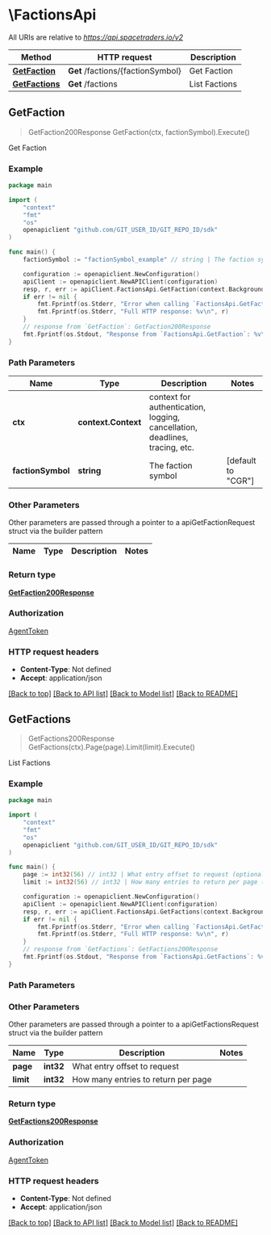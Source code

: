 # \FactionsApi

All URIs are relative to *https://api.spacetraders.io/v2*

Method | HTTP request | Description
------------- | ------------- | -------------
[**GetFaction**](FactionsApi.md#GetFaction) | **Get** /factions/{factionSymbol} | Get Faction
[**GetFactions**](FactionsApi.md#GetFactions) | **Get** /factions | List Factions



## GetFaction

> GetFaction200Response GetFaction(ctx, factionSymbol).Execute()

Get Faction



### Example

```go
package main

import (
    "context"
    "fmt"
    "os"
    openapiclient "github.com/GIT_USER_ID/GIT_REPO_ID/sdk"
)

func main() {
    factionSymbol := "factionSymbol_example" // string | The faction symbol (default to "CGR")

    configuration := openapiclient.NewConfiguration()
    apiClient := openapiclient.NewAPIClient(configuration)
    resp, r, err := apiClient.FactionsApi.GetFaction(context.Background(), factionSymbol).Execute()
    if err != nil {
        fmt.Fprintf(os.Stderr, "Error when calling `FactionsApi.GetFaction``: %v\n", err)
        fmt.Fprintf(os.Stderr, "Full HTTP response: %v\n", r)
    }
    // response from `GetFaction`: GetFaction200Response
    fmt.Fprintf(os.Stdout, "Response from `FactionsApi.GetFaction`: %v\n", resp)
}
```

### Path Parameters


Name | Type | Description  | Notes
------------- | ------------- | ------------- | -------------
**ctx** | **context.Context** | context for authentication, logging, cancellation, deadlines, tracing, etc.
**factionSymbol** | **string** | The faction symbol | [default to &quot;CGR&quot;]

### Other Parameters

Other parameters are passed through a pointer to a apiGetFactionRequest struct via the builder pattern


Name | Type | Description  | Notes
------------- | ------------- | ------------- | -------------


### Return type

[**GetFaction200Response**](GetFaction200Response.md)

### Authorization

[AgentToken](../README.md#AgentToken)

### HTTP request headers

- **Content-Type**: Not defined
- **Accept**: application/json

[[Back to top]](#) [[Back to API list]](../README.md#documentation-for-api-endpoints)
[[Back to Model list]](../README.md#documentation-for-models)
[[Back to README]](../README.md)


## GetFactions

> GetFactions200Response GetFactions(ctx).Page(page).Limit(limit).Execute()

List Factions



### Example

```go
package main

import (
    "context"
    "fmt"
    "os"
    openapiclient "github.com/GIT_USER_ID/GIT_REPO_ID/sdk"
)

func main() {
    page := int32(56) // int32 | What entry offset to request (optional)
    limit := int32(56) // int32 | How many entries to return per page (optional)

    configuration := openapiclient.NewConfiguration()
    apiClient := openapiclient.NewAPIClient(configuration)
    resp, r, err := apiClient.FactionsApi.GetFactions(context.Background()).Page(page).Limit(limit).Execute()
    if err != nil {
        fmt.Fprintf(os.Stderr, "Error when calling `FactionsApi.GetFactions``: %v\n", err)
        fmt.Fprintf(os.Stderr, "Full HTTP response: %v\n", r)
    }
    // response from `GetFactions`: GetFactions200Response
    fmt.Fprintf(os.Stdout, "Response from `FactionsApi.GetFactions`: %v\n", resp)
}
```

### Path Parameters



### Other Parameters

Other parameters are passed through a pointer to a apiGetFactionsRequest struct via the builder pattern


Name | Type | Description  | Notes
------------- | ------------- | ------------- | -------------
 **page** | **int32** | What entry offset to request | 
 **limit** | **int32** | How many entries to return per page | 

### Return type

[**GetFactions200Response**](GetFactions200Response.md)

### Authorization

[AgentToken](../README.md#AgentToken)

### HTTP request headers

- **Content-Type**: Not defined
- **Accept**: application/json

[[Back to top]](#) [[Back to API list]](../README.md#documentation-for-api-endpoints)
[[Back to Model list]](../README.md#documentation-for-models)
[[Back to README]](../README.md)


